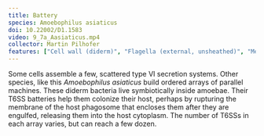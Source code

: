 ```yaml
---
title: Battery
species: Amoebophilus asiaticus 
doi: 10.22002/D1.1583
video: 9_7a_Aasiaticus.mp4
collector: Martin Pilhofer
features: ["Cell wall (diderm)", "Flagella (external, unsheathed)", "Membrane (inner)", "Membrane (outer)", "Pili", "Ribosomes", "Type VI secretion systems", "Unidentified structures", "Vesicles (cytoplasmic)"]
---
```


Some cells assemble a few, scattered type VI secretion systems. Other species, like this *Amoebophilus asiaticus* build ordered arrays of parallel machines. These diderm bacteria live symbiotically inside amoebae. Their T6SS batteries help them colonize their host, perhaps by rupturing the membrane of the host phagosome that encloses them after they are engulfed, releasing them into the host cytoplasm. The number of T6SSs in each array varies, but can reach a few dozen.

